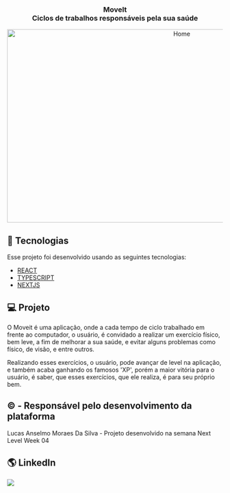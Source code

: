 <h3 align="center">
  MoveIt<br/>
  Ciclos de trabalhos responsáveis pela sua saúde 
</h3>

<p align="center" width="100%">
  <a data-flickr-embed="true" href="https://www.flickr.com/photos/190690980@N06/50989529772/in/dateposted-public/" title="Home"><img src="https://live.staticflickr.com/65535/50989529772_2084239ca4_c.jpg" width="800" height="451" alt="Home"></a>
</p>

## 🚀 Tecnologias

Esse projeto foi desenvolvido usando as seguintes tecnologias:

- [REACT](https://pt-br.reactjs.org/)
- [TYPESCRIPT](https://www.typescriptlang.org/)
- [NEXTJS](https://nextjs.org/)

## 💻 Projeto

O Moveit é uma aplicação, onde a cada tempo de ciclo trabalhado em frente ao computador, o usuário, é convidado a realizar um exercício físico, bem leve, a fim de melhorar a sua saúde, e evitar alguns problemas como físico, de visão, e entre outros.

Realizando esses exercícios, o usuário, pode avançar de level na aplicação, e também acaba ganhando os famosos 'XP', porém a maior vitória para o usuário, é saber, que esses exercícios, que ele realiza, é para seu próprio bem.

## © - Responsável pelo desenvolvimento da plataforma

Lucas Anselmo Moraes Da Silva - Projeto desenvolvido na semana Next Level Week 04

## 🌎 LinkedIn

<a href="https://www.linkedin.com/posts/lucas-anselmo-moraes-da-silva-543636161_nlw4-rocketseat-nlw-activity-6771828348076224512-lCYU" alt="Linkedin">
<img src="https://img.shields.io/badge/-Lucas-blue?style=flat-square&logo=Linkedin&logoColor=white&link=https://www.linkedin.com/in/lucas-anselmo-moraes-da-silva-543636161/" /></a>
